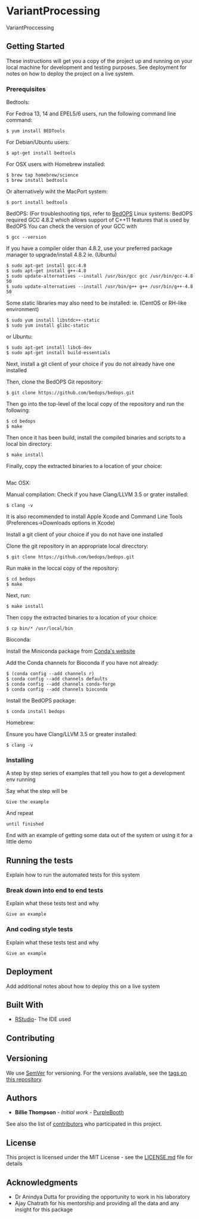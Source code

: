 # VariantProcessing

VariantProccessing 

## Getting Started

These instructions will get you a copy of the project up and running on your local machine for development and testing purposes. See deployment for notes on how to deploy the project on a live system.

### Prerequisites

Bedtools: 

For Fedroa 13, 14 and EPEL5/6 users, run the following command line command:
```
$ yum install BEDTools
```
For Debian/Ubuntu users:
```
$ apt-get install bedtools
```
For OSX users with Homebrew installed:
```
$ brew tap homebrew/science
$ brew install bedtools
```
Or alternatively wiht the MacPort system:
```
$ port install bedtools
```

BedOPS:
(For troubleshooting tips, refer to [BedOPS](https://bedops.readthedocs.io/en/latest/content/installation.html#via-source-code)
Linux systems:
BedOPS required GCC 4.8.2 which allows support of C++11 features that is used by BedOPS
You can check the version of your GCC with 
```
$ gcc --version
```
If you have a compiler older than 4.8.2, use your preferred package manager to upgrade/install 4.8.2
ie. (Ubuntu)
```
$ sudo apt-get install gcc-4.8
$ sudo apt-get install g++-4.8
$ sudo update-alternatives --install /usr/bin/gcc gcc /usr/bin/gcc-4.8 50
$ sudo update-alternatives --install /usr/bin/g++ g++ /usr/bin/g++-4.8 50
```
Some static libraries may also need to be installed:
ie. (CentOS or RH-like environment)
```
$ sudo yum install libstdc++-static
$ sudo yum install glibc-static
```
or Ubuntu:
```
$ sudo apt-get install libc6-dev
$ sudo apt-get install build-essentials
```
Next, install a git client of your choice if you do not already have one installed

Then, clone the BedOPS Git repository:
```
$ git clone https://github.com/bedops/bedops.git
```
Then go into the top-level of the local copy of the repository and run the following:
```
$ cd bedops
$ make
```
Then once it has been build, install the compiled binaries and scripts to a local bin directory:
```
$ make install
```

Finally, copy the extracted binaries to a location of your choice:
```$ cp bin/* /user/local/bin
```

Mac OSX:

Manual compilation:
Check if you have Clang/LLVM 3.5 or grater installed:
```
$ clang -v
```
It is also recommended to install Apple Xcode and Command Line Tools (Preferences->Downloads options in Xcode)

Install a git client of your choice if you do not have one installed

Clone the git repository in an appropriate local direcctory:
```
$ git clone https://github.com/bedops/bedops.git
```

Run make in the loccal copy of the repository:
```
$ cd bedops
$ make
```
Next, run:
```
$ make install
```
Then copy the extracted binaries to a location of your choice:
```
$ cp bin/* /usr/local/bin
```

Bioconda:

Install the Miniconda package from [Conda's website](http://conda.pydata.org/miniconda.html)

Add the Conda channels for Bioconda if you have not already:
```
$ (conda config --add channels r)
$ conda config --add channels defaults
$ conda config --add channels conda-forge
$ conda config --add channels bioconda
```

Install the BedOPS package:
```
$ conda install bedops
```

Homebrew:

Ensure you have Clang/LLVM 3.5 or greater installed:
```
$ clang -v
```
### Installing

A step by step series of examples that tell you how to get a development env running

Say what the step will be

```
Give the example
```

And repeat

```
until finished
```

End with an example of getting some data out of the system or using it for a little demo

## Running the tests

Explain how to run the automated tests for this system

### Break down into end to end tests

Explain what these tests test and why

```
Give an example
```

### And coding style tests

Explain what these tests test and why

```
Give an example
```

## Deployment

Add additional notes about how to deploy this on a live system

## Built With

* [RStudio](https://www.rstudio.com)- The IDE used

## Contributing

## Versioning

We use [SemVer](http://semver.org/) for versioning. For the versions available, see the [tags on this repository](https://github.com/your/project/tags). 

## Authors

* **Billie Thompson** - *Initial work* - [PurpleBooth](https://github.com/PurpleBooth)

See also the list of [contributors](https://github.com/your/project/contributors) who participated in this project.

## License

This project is licensed under the MIT License - see the [LICENSE.md](LICENSE.md) file for details

## Acknowledgments

* Dr Anindya Dutta for providing the opportunity to work in his laboratory 
* Ajay Chatrath for his mentorship and providing all the data and any insight for this package
